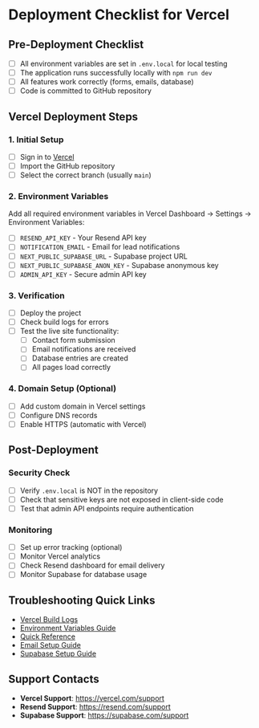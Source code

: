 # Deployment Checklist for Vercel

## Pre-Deployment Checklist

- [ ] All environment variables are set in `.env.local` for local testing
- [ ] The application runs successfully locally with `npm run dev`
- [ ] All features work correctly (forms, emails, database)
- [ ] Code is committed to GitHub repository

## Vercel Deployment Steps

### 1. Initial Setup
- [ ] Sign in to [Vercel](https://vercel.com)
- [ ] Import the GitHub repository
- [ ] Select the correct branch (usually `main`)

### 2. Environment Variables
Add all required environment variables in Vercel Dashboard → Settings → Environment Variables:

- [ ] `RESEND_API_KEY` - Your Resend API key
- [ ] `NOTIFICATION_EMAIL` - Email for lead notifications
- [ ] `NEXT_PUBLIC_SUPABASE_URL` - Supabase project URL
- [ ] `NEXT_PUBLIC_SUPABASE_ANON_KEY` - Supabase anonymous key
- [ ] `ADMIN_API_KEY` - Secure admin API key

### 3. Verification
- [ ] Deploy the project
- [ ] Check build logs for errors
- [ ] Test the live site functionality:
  - [ ] Contact form submission
  - [ ] Email notifications are received
  - [ ] Database entries are created
  - [ ] All pages load correctly

### 4. Domain Setup (Optional)
- [ ] Add custom domain in Vercel settings
- [ ] Configure DNS records
- [ ] Enable HTTPS (automatic with Vercel)

## Post-Deployment

### Security Check
- [ ] Verify `.env.local` is NOT in the repository
- [ ] Check that sensitive keys are not exposed in client-side code
- [ ] Test that admin API endpoints require authentication

### Monitoring
- [ ] Set up error tracking (optional)
- [ ] Monitor Vercel analytics
- [ ] Check Resend dashboard for email delivery
- [ ] Monitor Supabase for database usage

## Troubleshooting Quick Links

- [Vercel Build Logs](https://vercel.com/docs/deployments/logs)
- [Environment Variables Guide](./vercel-setup.md)
- [Quick Reference](./env-quick-reference.md)
- [Email Setup Guide](./email-setup.md)
- [Supabase Setup Guide](./supabase-setup.md)

## Support Contacts

- **Vercel Support**: https://vercel.com/support
- **Resend Support**: https://resend.com/support
- **Supabase Support**: https://supabase.com/support